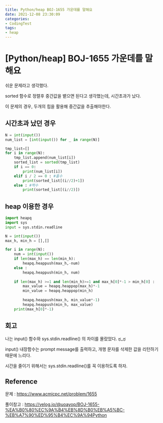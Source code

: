 ```yaml
---
title: Python/heap BOJ-1655 가운데를 말해요
date: 2021-12-08 23:30:09
categories:
- CodingTest
tags:
- heap
---
```


# [Python/heap] BOJ-1655 가운데를 말해요 



쉬운 문제라고 생각했다.

sorted 함수로 정렬후 중간값을 뱉으면 된다고 생각했는데, 시간초과가 났다. 



이 문제의 경우,  두개의 힙을 활용해 중간값을 추출해야한다. 



## 시간초과 났던 경우

```python
N = int(input())
num_list = [int(input()) for _ in range(N)]

tmp_list=[]
for i in range(N):
    tmp_list.append(num_list[i])
    sorted_list = sorted(tmp_list)
    if i == 0:
        print(num_list[i])
    elif i / 2 == 0 : #홀수
        print(sorted_list[(i//2)+1])
    else : #짝수
        print(sorted_list[(i//2)])
```



## heap 이용한 경우

```python
import heapq
import sys
input = sys.stdin.readline

N = int(input())
max_h, min_h = [],[]

for i in range(N):
    num = int(input())
    if len(max_h) == len(min_h):
        heapq.heappush(max_h,-num)
    else :
        heapq.heappush(min_h, num)
    
    if len(max_h) >=1 and len(min_h)>=1 and max_h[0]*-1 > min_h[0] :
        max_value = heapq.heappop(max_h)*-1
        min_value = heapq.heappop(min_h)
        
        heapq.heappush(max_h, min_value*-1)
        heapq.heappush(min_h, max_value)
    print(max_h[0]*-1)

```



## 회고

나는 input() 함수와 sys.stdin.readline() 의 차이를 몰랐었다. ಥ_ಥ

input() 내장함수는 prompt message를 출력하고, 개행 문자를 삭제한 값을 리턴하기 때문에 느리다. 

시간을 줄이기 위해서는 sys.stdin.readline()를 꼭 이용하도록 하자.



## Reference

문제 : https://www.acmicpc.net/problem/1655

풀이참고 : https://velog.io/@uoayop/BOJ-1655-%EA%B0%80%EC%9A%B4%EB%8D%B0%EB%A5%BC-%EB%A7%90%ED%95%B4%EC%9A%94Python



